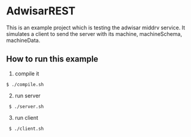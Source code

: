 # AdwisarREST

This is an example project which is testing the adwisar middrv service.  It simulates a client to send the server with its machine, machineSchema, machineData. 

## How to run this example
 1. compile it 
  ```
  $ ./compile.sh
  ```
 2. run server
  ```
   $ ./server.sh
  ```
 3. run client
  ```
   $ ./client.sh
  ```
   
   

